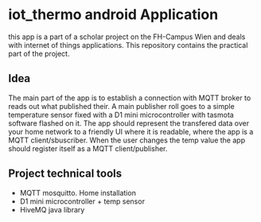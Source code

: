 # iot_thermo android Application 

this app is a part of a scholar project on the FH-Campus Wien and deals with internet of things applications.
This repository contains the practical part of the project. 


## Idea

The main part of the app is to establish a connection with MQTT broker to reads out what published their. A main publisher roll goes to
a simple temperature sensor fixed with a D1 mini microcontroller with tasmota software flashed on it. The app should represent the transfered data over 
your home network to a friendly UI where it is readable, where the app is a MQTT client/sbuscriber. When the user changes the temp value the app should 
register itself as a MQTT client/publisher.



## Project technical tools

- MQTT mosquitto. Home installation
- D1 mini microcontroller + temp sensor
- HiveMQ java library



